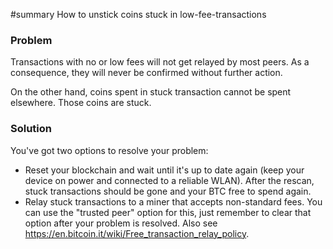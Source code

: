 #summary How to unstick coins stuck in low-fee-transactions

### Problem

Transactions with no or low fees will not get relayed by most peers. As a consequence, they will never be confirmed without further action.

On the other hand, coins spent in stuck transaction cannot be spent elsewhere. Those coins are stuck.


### Solution

You've got two options to resolve your problem:
  * Reset your blockchain and wait until it's up to date again (keep your device on power and connected to a reliable WLAN). After the rescan, stuck transactions should be gone and your BTC free to spend again.
  * Relay stuck transactions to a miner that accepts non-standard fees. You can use the "trusted peer" option for this, just remember to clear that option after your problem is resolved. Also see https://en.bitcoin.it/wiki/Free_transaction_relay_policy.